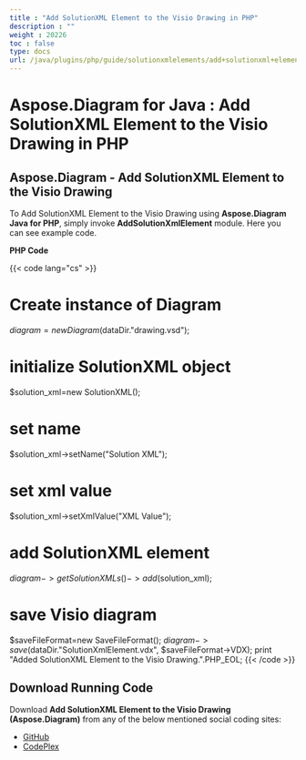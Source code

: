 ```yaml
---
title : "Add SolutionXML Element to the Visio Drawing in PHP" 
description : "" 
weight : 20226 
toc : false
type: docs
url: /java/plugins/php/guide/solutionxmlelements/add+solutionxml+element+to+the+visio+drawing+in+php/
---
```


# Aspose.Diagram for Java : Add SolutionXML Element to the Visio Drawing in PHP


## Aspose.Diagram - Add SolutionXML Element to the Visio Drawing

To Add SolutionXML Element to the Visio Drawing using **Aspose.Diagram Java for PHP**, simply invoke **AddSolutionXmlElement** module. Here you can see example code.

**PHP Code**

{{< code lang="cs" >}}
# Create instance of Diagram
$diagram=new Diagram($dataDir."drawing.vsd");

# initialize SolutionXML object
$solution_xml=new SolutionXML();

# set name
$solution_xml->setName("Solution XML");

# set xml value
$solution_xml->setXmlValue("XML Value");

# add SolutionXML element
$diagram->getSolutionXMLs()->add($solution_xml);

# save Visio diagram
$saveFileFormat=new SaveFileFormat();
$diagram->save($dataDir."SolutionXmlElement.vdx", $saveFileFormat->VDX);
print "Added SolutionXML Element to the Visio Drawing.".PHP_EOL;
{{< /code >}}

## Download Running Code

Download **Add SolutionXML Element to the Visio Drawing (Aspose.Diagram)** from any of the below mentioned social coding sites:

*   [GitHub](https://github.com/asposediagram/Aspose.Diagram-for-Java/blob/master/Plugins/Aspose_Diagram_Java_for_PHP/src/aspose/diagram/WorkingwithSolutionXMLElements/AddSolutionXmlElement.php)
*   [CodePlex](https://asposediagramjavaphp.codeplex.com/SourceControl/latest#src/aspose/diagram/WorkingwithSolutionXMLElements/AddSolutionXmlElement.php)

